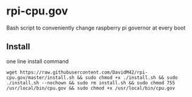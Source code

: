 # rpi-cpu.gov
Bash script to conveniently change raspberry pi governor at every boot

## Install

one line install command

```shell
wget https://raw.githubusercontent.com/DavidM42/rpi-cpu.gov/master/install.sh && sudo chmod +x ./install.sh && sudo ./install.sh --nochown && sudo rm install.sh && sudo chmod 755 /usr/local/bin/cpu.gov && sudo chmod +x /usr/local/bin/cpu.gov
```
